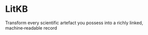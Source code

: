# LitKB
Transform every scientific artefact you possess into a richly linked, machine‑readable record
